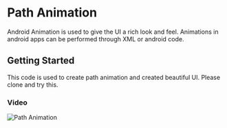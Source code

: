 # Path Animation

Android Animation is used to give the UI a rich look and feel. Animations in android apps can be performed through XML or android code.

## Getting Started

This code is used to create path animation and created beautiful UI. Please clone and try this.

### Video

![Path Animation](../main/app/src/main/assets/pathanimation.gif)



